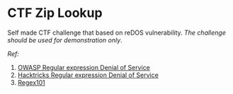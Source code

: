 # CTF Zip Lookup
Self made CTF challenge that based on reDOS vulnerability. *The challenge should be used for demonstration only*.

*Ref:*
1. [OWASP Regular expression Denial of Service](https://owasp.org/www-community/attacks/Regular_expression_Denial_of_Service_-_ReDoS)
2. [Hacktricks Regular expression Denial of Service](https://book.hacktricks.xyz/pentesting-web/regular-expression-denial-of-service-redos)
3. [Regex101](https://regex101.com/)
